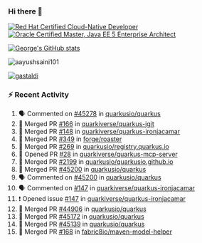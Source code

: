 ### Hi there 👋

<!--START_SECTION:badges-->
[![Red Hat Certified Cloud-Native Developer](https://images.credly.com/size/110x110/images/12ef4e4e-3d8d-4caf-9ab1-858c5bcb9619/image.png)](http://www.credly.com/badges/b6402e31-0894-48e6-b488-e2e551dcc809 "Red Hat Certified Cloud-Native Developer")
[![Oracle Certified Master, Java EE 5 Enterprise Architect](https://images.credly.com/size/110x110/images/1fa3549c-674c-4779-b3d6-d7d64eac2c23/Oracle-Certification-badge_OC-Master.png)](http://www.credly.com/badges/2565574e-b81d-410e-ab7d-24666ddcbe00 "Oracle Certified Master, Java EE 5 Enterprise Architect")
<!--END_SECTION:badges-->

[![George's GitHub stats](https://github-readme-stats.vercel.app/api?username=gastaldi&show=reviews,prs_merged&hide=contribs,prs&theme=transparent&show_icons=true)](https://github.com/anuraghazra/github-readme-stats)

<p align="left"> <img src="https://komarev.com/ghpvc/?username=gastaldi&label=Profile%20views&color=0e75b6&style=for-the-badge" alt="aayushsaini101" /> </p>

<p align="left"> <a href="https://github.com/ryo-ma/github-profile-trophy"><img src="https://github-profile-trophy.vercel.app/?username=gastaldi" alt="gastaldi" /></a> </p>

### :zap: Recent Activity

<!--START_SECTION:activity-->
1. 🗣 Commented on [#45278](https://github.com/quarkusio/quarkus/issues/45278#issuecomment-2561461945) in [quarkusio/quarkus](https://github.com/quarkusio/quarkus)
2. 🎉 Merged PR [#166](https://github.com/quarkiverse/quarkus-jgit/pull/166) in [quarkiverse/quarkus-jgit](https://github.com/quarkiverse/quarkus-jgit)
3. 🎉 Merged PR [#148](https://github.com/quarkiverse/quarkus-ironjacamar/pull/148) in [quarkiverse/quarkus-ironjacamar](https://github.com/quarkiverse/quarkus-ironjacamar)
4. 🎉 Merged PR [#349](https://github.com/forge/roaster/pull/349) in [forge/roaster](https://github.com/forge/roaster)
5. 🎉 Merged PR [#269](https://github.com/quarkusio/registry.quarkus.io/pull/269) in [quarkusio/registry.quarkus.io](https://github.com/quarkusio/registry.quarkus.io)
6. 💪 Opened PR [#28](https://github.com/quarkiverse/quarkus-mcp-server/pull/28) in [quarkiverse/quarkus-mcp-server](https://github.com/quarkiverse/quarkus-mcp-server)
7. 🎉 Merged PR [#2199](https://github.com/quarkusio/quarkusio.github.io/pull/2199) in [quarkusio/quarkusio.github.io](https://github.com/quarkusio/quarkusio.github.io)
8. 🎉 Merged PR [#45200](https://github.com/quarkusio/quarkus/pull/45200) in [quarkusio/quarkus](https://github.com/quarkusio/quarkus)
9. 🗣 Commented on [#45200](https://github.com/quarkusio/quarkus/pull/45200#issuecomment-2553951016) in [quarkusio/quarkus](https://github.com/quarkusio/quarkus)
10. 🗣 Commented on [#147](https://github.com/quarkiverse/quarkus-ironjacamar/issues/147#issuecomment-2551660072) in [quarkiverse/quarkus-ironjacamar](https://github.com/quarkiverse/quarkus-ironjacamar)
11. ❗ Opened issue [#147](https://github.com/quarkiverse/quarkus-ironjacamar/issues/147) in [quarkiverse/quarkus-ironjacamar](https://github.com/quarkiverse/quarkus-ironjacamar)
12. 🎉 Merged PR [#44906](https://github.com/quarkusio/quarkus/pull/44906) in [quarkusio/quarkus](https://github.com/quarkusio/quarkus)
13. 🎉 Merged PR [#45172](https://github.com/quarkusio/quarkus/pull/45172) in [quarkusio/quarkus](https://github.com/quarkusio/quarkus)
14. 🎉 Merged PR [#45139](https://github.com/quarkusio/quarkus/pull/45139) in [quarkusio/quarkus](https://github.com/quarkusio/quarkus)
15. 🎉 Merged PR [#168](https://github.com/fabric8io/maven-model-helper/pull/168) in [fabric8io/maven-model-helper](https://github.com/fabric8io/maven-model-helper)
<!--END_SECTION:activity-->

